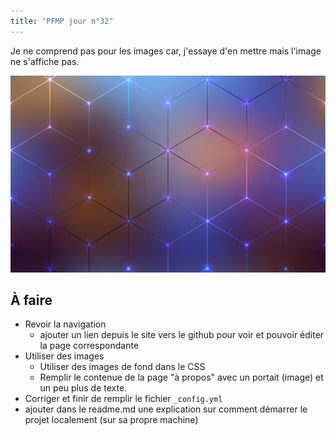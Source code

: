```yaml
---
title: "PFMP jour n°32"
--- 
```


Je ne comprend pas pour les images car, j'essaye d'en mettre mais l'image ne s'affiche pas.


![image en local](/assets/images/info.png)


## À faire

- Revoir la navigation
  - ajouter un lien depuis le site vers le github pour voir et pouvoir éditer la page correspondante
- Utiliser des images
  - Utiliser des images de fond dans le CSS
  - Remplir le contenue de la page "à propos" avec un portait (image) et un peu plus de texte.
- Corriger et finir de remplir le fichier `_config.yml`
- ajouter dans le readme.md une explication sur comment démarrer le projet localement (sur sa propre machine)